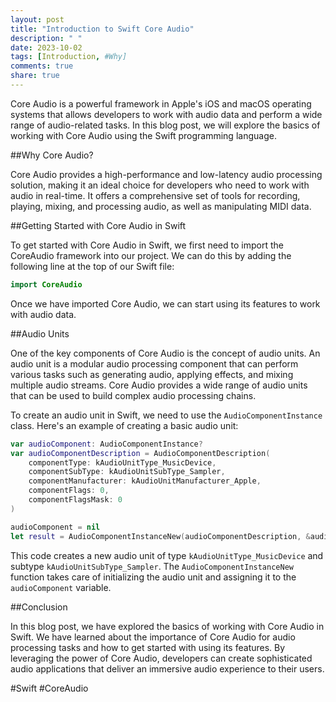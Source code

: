 ```yaml
---
layout: post
title: "Introduction to Swift Core Audio"
description: " "
date: 2023-10-02
tags: [Introduction, #Why]
comments: true
share: true
---
```


Core Audio is a powerful framework in Apple's iOS and macOS operating systems that allows developers to work with audio data and perform a wide range of audio-related tasks. In this blog post, we will explore the basics of working with Core Audio using the Swift programming language.

##Why Core Audio?

Core Audio provides a high-performance and low-latency audio processing solution, making it an ideal choice for developers who need to work with audio in real-time. It offers a comprehensive set of tools for recording, playing, mixing, and processing audio, as well as manipulating MIDI data.

##Getting Started with Core Audio in Swift

To get started with Core Audio in Swift, we first need to import the CoreAudio framework into our project. We can do this by adding the following line at the top of our Swift file:

```swift
import CoreAudio
```

Once we have imported Core Audio, we can start using its features to work with audio data.

##Audio Units

One of the key components of Core Audio is the concept of audio units. An audio unit is a modular audio processing component that can perform various tasks such as generating audio, applying effects, and mixing multiple audio streams. Core Audio provides a wide range of audio units that can be used to build complex audio processing chains.

To create an audio unit in Swift, we need to use the `AudioComponentInstance` class. Here's an example of creating a basic audio unit:

```swift
var audioComponent: AudioComponentInstance?
var audioComponentDescription = AudioComponentDescription(
    componentType: kAudioUnitType_MusicDevice,
    componentSubType: kAudioUnitSubType_Sampler,
    componentManufacturer: kAudioUnitManufacturer_Apple,
    componentFlags: 0,
    componentFlagsMask: 0
)

audioComponent = nil
let result = AudioComponentInstanceNew(audioComponentDescription, &audioComponent)
```

This code creates a new audio unit of type `kAudioUnitType_MusicDevice` and subtype `kAudioUnitSubType_Sampler`. The `AudioComponentInstanceNew` function takes care of initializing the audio unit and assigning it to the `audioComponent` variable.

##Conclusion

In this blog post, we have explored the basics of working with Core Audio in Swift. We have learned about the importance of Core Audio for audio processing tasks and how to get started with using its features. By leveraging the power of Core Audio, developers can create sophisticated audio applications that deliver an immersive audio experience to their users.

#Swift #CoreAudio